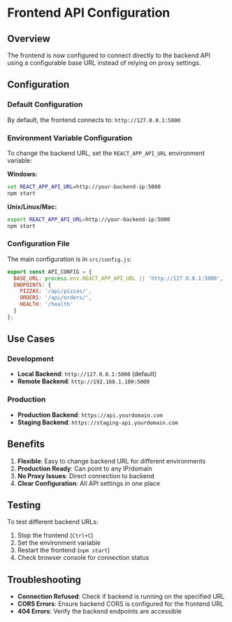 # Frontend API Configuration

## Overview
The frontend is now configured to connect directly to the backend API using a configurable base URL instead of relying on proxy settings.

## Configuration

### Default Configuration
By default, the frontend connects to: `http://127.0.0.1:5000`

### Environment Variable Configuration
To change the backend URL, set the `REACT_APP_API_URL` environment variable:

**Windows:**
```cmd
set REACT_APP_API_URL=http://your-backend-ip:5000
npm start
```

**Unix/Linux/Mac:**
```bash
export REACT_APP_API_URL=http://your-backend-ip:5000
npm start
```

### Configuration File
The main configuration is in `src/config.js`:

```javascript
export const API_CONFIG = {
  BASE_URL: process.env.REACT_APP_API_URL || 'http://127.0.0.1:5000',
  ENDPOINTS: {
    PIZZAS: '/api/pizzas/',
    ORDERS: '/api/orders/',
    HEALTH: '/health'
  }
};
```

## Use Cases

### Development
- **Local Backend**: `http://127.0.0.1:5000` (default)
- **Remote Backend**: `http://192.168.1.100:5000`

### Production
- **Production Backend**: `https://api.yourdomain.com`
- **Staging Backend**: `https://staging-api.yourdomain.com`

## Benefits

1. **Flexible**: Easy to change backend URL for different environments
2. **Production Ready**: Can point to any IP/domain
3. **No Proxy Issues**: Direct connection to backend
4. **Clear Configuration**: All API settings in one place

## Testing

To test different backend URLs:

1. Stop the frontend (`Ctrl+C`)
2. Set the environment variable
3. Restart the frontend (`npm start`)
4. Check browser console for connection status

## Troubleshooting

- **Connection Refused**: Check if backend is running on the specified URL
- **CORS Errors**: Ensure backend CORS is configured for the frontend URL
- **404 Errors**: Verify the backend endpoints are accessible
